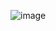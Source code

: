 ![image](https://user-images.githubusercontent.com/52807284/152474563-162fcdb0-9e54-4ac8-8c49-0760a47234f9.png)
